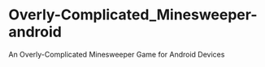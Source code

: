 # Overly-Complicated_Minesweeper-android
An Overly-Complicated Minesweeper Game for Android Devices

